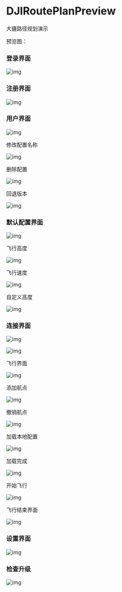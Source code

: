 # DJIRoutePlanPreview
大疆路径规划演示

预览图：

### 登录界面

![img](https://github.com/rianlu/DJIRoutePlanPreview/blob/master/images/登录.png)



### 注册界面

![img](https://github.com/rianlu/DJIRoutePlanPreview/blob/master/images/注册.png)



### 用户界面

![img](https://github.com/rianlu/DJIRoutePlanPreview/blob/master/images/用户界面.png)

修改配置名称

![img](https://github.com/rianlu/DJIRoutePlanPreview/blob/master/images/修改配置名称.png)

删除配置

![img](https://github.com/rianlu/DJIRoutePlanPreview/blob/master/images/删除配置.png)

回退版本

![img](https://github.com/rianlu/DJIRoutePlanPreview/blob/master/images/回退版本.png)

### 默认配置界面

![img](https://github.com/rianlu/DJIRoutePlanPreview/blob/master/images/默认配置界面.png)

飞行高度

![img](https://github.com/rianlu/DJIRoutePlanPreview/blob/master/images/飞行高度.png)

飞行速度

![img](https://github.com/rianlu/DJIRoutePlanPreview/blob/master/images/飞行速度.png)

自定义高度

![img](https://github.com/rianlu/DJIRoutePlanPreview/blob/master/images/自定义高度.png)



### 连接界面

![img](https://github.com/rianlu/DJIRoutePlanPreview/blob/master/images/未连接界面.png)

![img](https://github.com/rianlu/DJIRoutePlanPreview/blob/master/images/已连接界面.png)

飞行界面

![img](https://github.com/rianlu/DJIRoutePlanPreview/blob/master/images/飞行界面.png)

添加航点

![img](https://github.com/rianlu/DJIRoutePlanPreview/blob/master/images/添加航点.png)

撤销航点

![img](https://github.com/rianlu/DJIRoutePlanPreview/blob/master/images/撤销航点.png)

加载本地配置

![img](https://github.com/rianlu/DJIRoutePlanPreview/blob/master/images/加载本地配置.png)

加载完成

![img](https://github.com/rianlu/DJIRoutePlanPreview/blob/master/images/加载配置完成.png)

开始飞行

![img](https://github.com/rianlu/DJIRoutePlanPreview/blob/master/images/飞行中界面.png)

飞行结束界面

![img](https://github.com/rianlu/DJIRoutePlanPreview/blob/master/images/飞行结束界面.png)

### 设置界面

![img](https://github.com/rianlu/DJIRoutePlanPreview/blob/master/images/设置界面.png)



### 检查升级

![img](https://github.com/rianlu/DJIRoutePlanPreview/blob/master/images/检查升级.png)